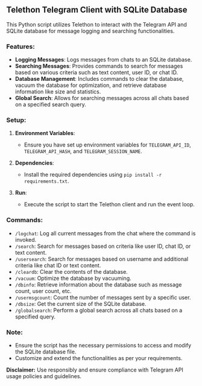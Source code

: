 ## Telethon Telegram Client with SQLite Database

This Python script utilizes Telethon to interact with the Telegram API and SQLite database for message logging and searching functionalities.

### Features:

- **Logging Messages**: Logs messages from chats to an SQLite database.
- **Searching Messages**: Provides commands to search for messages based on various criteria such as text content, user ID, or chat ID.
- **Database Management**: Includes commands to clear the database, vacuum the database for optimization, and retrieve database information like size and statistics.
- **Global Search**: Allows for searching messages across all chats based on a specified search query.

### Setup:

1. **Environment Variables**:
   - Ensure you have set up environment variables for `TELEGRAM_API_ID`, `TELEGRAM_API_HASH`, and `TELEGRAM_SESSION_NAME`.
   
2. **Dependencies**:
   - Install the required dependencies using `pip install -r requirements.txt`.

3. **Run**:
   - Execute the script to start the Telethon client and run the event loop.

### Commands:

- `/logchat`: Log all current messages from the chat where the command is invoked.
- `/search`: Search for messages based on criteria like user ID, chat ID, or text content.
- `/usersearch`: Search for messages based on username and additional criteria like chat ID or text content.
- `/cleardb`: Clear the contents of the database.
- `/vacuum`: Optimize the database by vacuuming.
- `/dbinfo`: Retrieve information about the database such as message count, user count, etc.
- `/usermsgcount`: Count the number of messages sent by a specific user.
- `/dbsize`: Get the current size of the SQLite database.
- `/globalsearch`: Perform a global search across all chats based on a specified query.

### Note:
- Ensure the script has the necessary permissions to access and modify the SQLite database file.
- Customize and extend the functionalities as per your requirements.

**Disclaimer:** Use responsibly and ensure compliance with Telegram API usage policies and guidelines.
